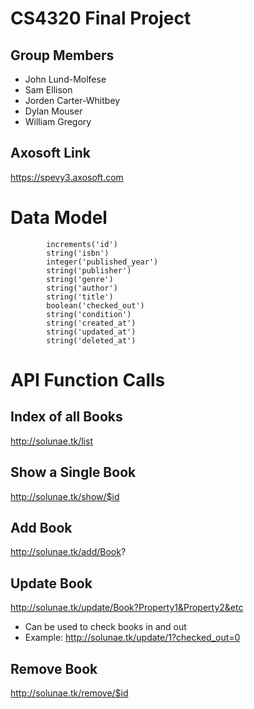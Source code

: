 # CS4320 Final Project
## Group Members
* John Lund-Molfese
* Sam Ellison
* Jorden Carter-Whitbey
* Dylan Mouser
* William Gregory
## Axosoft Link
https://spevy3.axosoft.com

# Data Model
            increments('id')
            string('isbn')
            integer('published_year')
            string('publisher')
            string('genre')
            string('author')
            string('title')
            boolean('checked_out')
            string('condition')
            string('created_at')
            string('updated_at')
            string('deleted_at')
# API Function Calls

## Index of all Books
http://solunae.tk/list
## Show a Single Book
http://solunae.tk/show/$id
## Add Book
http://solunae.tk/add/Book?
## Update Book
http://solunae.tk/update/Book?Property1&Property2&etc
* Can be used to check books in and out
* Example: http://solunae.tk/update/1?checked_out=0

## Remove Book
http://solunae.tk/remove/$id
